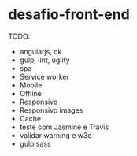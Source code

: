 # desafio-front-end

TODO:
- angularjs, ok
- gulp, lint, uglify
- spa
- Service worker
- Mobile
- Offline
- Responsivo
- Responsivo images
- Cache
- teste com Jasmine e Travis
- validar warning e w3c
- gulp sass